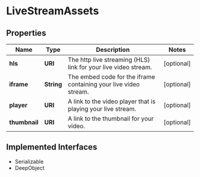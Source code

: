 

# LiveStreamAssets

## Properties

Name | Type | Description | Notes
------------ | ------------- | ------------- | -------------
**hls** | **URI** | The http live streaming (HLS) link for your live video stream. |  [optional]
**iframe** | **String** | The embed code for the iframe containing your live video stream. |  [optional]
**player** | **URI** | A link to the video player that is playing your live stream. |  [optional]
**thumbnail** | **URI** | A link to the thumbnail for your video. |  [optional]


## Implemented Interfaces

* Serializable
* DeepObject


